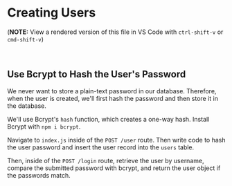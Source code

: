 # Creating Users

(**NOTE:** View a rendered version of this file in VS Code with `ctrl-shift-v` or `cmd-shift-v`)

&nbsp;
## Use Bcrypt to Hash the User's Password

We never want to store a plain-text password in our database. Therefore, when the user is created, we'll first hash the password and then store it in the database.

We'll use Bcrypt's `hash` function, which creates a one-way hash. Install Bcrypt with `npm i bcrypt`.

Navigate to `index.js` inside of the `POST /user` route. Then write code to hash the user password and insert the user record into the `users` table.

Then, inside of the `POST /login` route, retrieve the user by username, compare the submitted password with bcrypt, and return the user object if the passwords match.